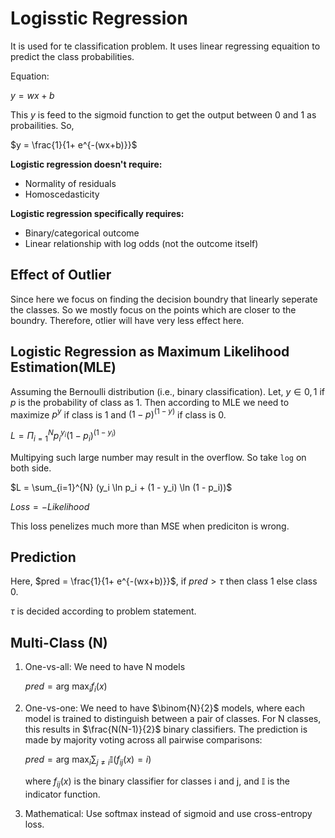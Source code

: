 # Logisstic Regression
It is used for te classification problem. It uses linear regressing equaition to predict the class probabilities.

Equation:

$y = wx+b$

This $y$ is feed to the sigmoid function to get the output between 0 and 1 as probailities. So,

$y = \frac{1}{1+ e^{-(wx+b)}}$


**Logistic regression doesn't require:**
- Normality of residuals
- Homoscedasticity

**Logistic regression specifically requires:**
- Binary/categorical outcome
- Linear relationship with log odds (not the outcome itself)

## Effect of Outlier
Since here we focus on finding the decision boundry that linearly seperate the classes. So we mostly focus on the points which are closer to the boundry. Therefore, otlier will have very less effect here.

## Logistic Regression as Maximum Likelihood Estimation(MLE)

Assuming the Bernoulli distribution (i.e., binary classification). Let, $y \in {0,1}$ if $p$ is the probability of class as 1. Then according to MLE we need to maximize $p^y$ if class is 1 and $(1-p)^{(1-y)}$ if class is 0.

$L = \Pi_{i=1}^{N} p_i^{y_i} (1-p_i)^{(1-y_i)}$

Multipying such large number may result in the overflow. So take `log` on both side.

$L = \sum_{i=1}^{N} (y_i \ln p_i + (1 - y_i) \ln (1 - p_i))$

$Loss = -Likelihood$

This loss penelizes much more than MSE when prediciton is wrong.

## Prediction
Here, $pred = \frac{1}{1+ e^{-(wx+b)}}$, if $pred > \tau$ then class 1 else class 0.

$\tau$ is decided according to problem statement.

## Multi-Class (N)
1. One-vs-all: We need to have N models 

    $pred = \text{arg max}_{i} f_{i}(x)$

2. One-vs-one: We need to have $\binom{N}{2}$ models, where each model is trained to distinguish between a pair of classes. For N classes, this results in $\frac{N(N-1)}{2}$ binary classifiers. The prediction is made by majority voting across all pairwise comparisons:

    $pred = \text{arg max}_{i} \sum_{j \neq i} \mathbb{I}(f_{ij}(x) = i)$

    where $f_{ij}(x)$ is the binary classifier for classes i and j, and $\mathbb{I}$ is the indicator function.

3. Mathematical: Use softmax instead of sigmoid and use cross-entropy loss.

